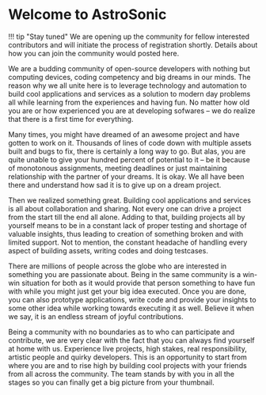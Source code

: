 # Welcome to AstroSonic

!!! tip "Stay tuned"
    We are opening up the community for fellow interested contributors and will initiate the process of registration shortly. Details about how you can join the community would posted here.

We are a budding community of open-source developers with nothing but computing devices, coding competency and big dreams in our minds. The reason why we all unite here is to leverage technology and automation to build cool applications and services as a solution to modern day problems all while learning from the experiences and having fun. No matter how old you are or how experienced you are at developing sofwares – we do realize that there is a first time for everything.

Many times, you might have dreamed of an awesome project and have gotten to work on it. Thousands of lines of code down with multiple assets built and bugs to fix, there is certainly a long way to go. But alas, you are quite unable to give your hundred percent of potential to it – be it because of monotonous assignments, meeting deadlines or just maintaining relationship with the partner of your dreams. It is okay. We all have been there and understand how sad it is to give up on a dream project.

Then we realized something great. Building cool applications and services is all about collaboration and sharing. Not every one can drive a project from the start till the end all alone. Adding to that, building projects all by yourself means to be in a constant lack of proper testing and shortage of valuable insights, thus leading to creation of something broken and with limited support. Not to mention, the constant headache of handling every aspect of building assets, writing codes and doing testcases.

There are millions of people across the globe who are interested in something you are passionate about. Being in the same community is a win-win situation for both as it would provide that person something to have fun with while you might just get your big idea executed. Once you are done, you can also prototype applications, write code and provide your insights to some other idea while working towards executing it as well. Believe it when we say, it is an endless stream of joyful contributions.

Being a community with no boundaries as to who can participate and contribute, we are very clear with the fact that you can always find yourself at home with us. Experience live projects, high stakes, real responsibility, artistic people and quirky developers. This is an opportunity to start from where you are and to rise high by building cool projects with your friends from all across the community. The team stands by with you in all the stages so you can finally get a big picture from your thumbnail.